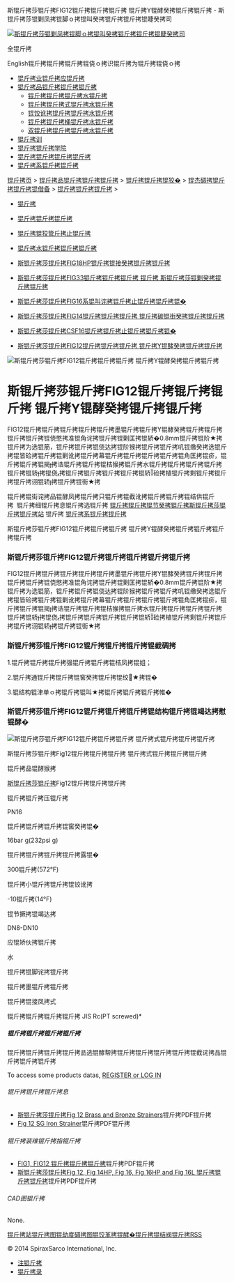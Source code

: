  斯锟斤拷莎锟斤拷FIG12锟斤拷锟斤拷锟斤拷 锟斤拷Y锟酵癸拷锟斤拷锟斤拷 - 斯锟斤拷莎锟剿凤拷锟脚ｏ拷锟叫癸拷锟斤拷锟斤拷锟睫癸拷司    

[![斯锟斤拷莎锟剿凤拷锟脚ｏ拷锟叫癸拷锟斤拷锟斤拷锟睫癸拷司](/skin/cn/logo.gif)](/)

全锟斤拷

English锟斤拷锟斤拷锟斤拷锟侥ｏ拷识锟斤拷为锟斤拷锟侥ｏ拷

-   [锟斤拷业锟斤拷应锟斤拷](/cn_applications/index.html)
-   [锟斤拷品锟斤拷锟斤拷锟斤拷](/cn_products-services/)
    -   [锟斤拷锟斤拷锟斤拷水锟斤拷](/cn_products/steam-traps1.html)
    -   [锟斤拷锟斤拷式锟斤拷水锟斤拷](/cn_products/steam-trap-per-mon1.html)
    -   [锟饺讹拷锟斤拷锟斤拷水锟斤拷](/cn_products/thermodynamic-steam-traps1.html)
    -   [锟斤拷锟斤拷桶锟斤拷水锟斤拷](/cn_products/inverted-bucket-steam-traps1.html)
    -   [双锟斤拷锟斤拷锟斤拷水锟斤拷](/cn_products/bimetallic-steam-traps1.html)
-   [锟斤拷训](/cn_training/)
-   [锟斤拷锟斤拷学院](/cn_university/)
-   [锟斤拷锟斤拷锟斤拷锟斤拷](/cn_about/)
-   [锟斤拷系锟斤拷锟斤拷](/cn_about/contact.html)

  

[锟斤拷页](/index.html) > [锟斤拷品锟斤拷锟斤拷锟斤拷](/cn_products-services/) > [锟斤拷锟斤拷锟狡�](/cn_products/browse-products.html) > [锟杰碉拷锟斤拷锟斤拷锟借备](/cn_products/pipeline-ancillaries1.html) > [锟斤拷锟斤拷锟斤拷](/cn_products/strainers.html) >

-   [锟斤拷](/cn_products/锟斤拷.html)
-   [锟斤拷锟斤拷锟斤拷](/cn_products/strainers.html)
-   [锟斤拷锟狡管斤拷止锟斤拷](/cn_products/stop-valves.html)
-   [锟斤拷水锟斤拷锟斤拷锟斤拷](/cn_products/锟斤拷水锟斤拷锟斤拷锟斤拷.html)

-   [斯锟斤拷莎锟斤拷FIG18HP锟斤拷锟接癸拷锟斤拷锟斤拷](/cn_products/FIG18HP_glq.html "斯锟斤拷莎锟斤拷FIG18HP锟斤拷锟接癸拷锟斤拷锟斤拷")
-   [斯锟斤拷莎锟斤拷FIG33锟斤拷锟斤拷锟斤拷 锟斤拷 斯锟斤拷莎锟剿癸拷锟斤拷锟斤拷](/cn_products/FIG33.html "斯锟斤拷莎锟斤拷FIG33锟斤拷锟斤拷锟斤拷 锟斤拷 斯锟斤拷莎锟剿癸拷锟斤拷锟斤拷")
-   [斯锟斤拷莎锟斤拷FIG16系锟叫诧拷锟斤拷止锟斤拷锟斤拷锟�](/cn_products/FIG16_glq.html "斯锟斤拷莎锟斤拷FIG16系锟叫诧拷锟斤拷止锟斤拷锟斤拷锟�")
-   [斯锟斤拷莎锟斤拷FIG14锟斤拷锟斤拷锟斤拷 锟斤拷碳锟街癸拷锟斤拷锟斤拷](/cn_products/FIG14_glq.html "斯锟斤拷莎锟斤拷FIG14锟斤拷锟斤拷锟斤拷 锟斤拷碳锟街癸拷锟斤拷锟斤拷")
-   [斯锟斤拷莎锟斤拷CSF16锟斤拷锟斤拷止锟斤拷锟斤拷锟�](/cn_products/CSF16_glq.html "斯锟斤拷莎锟斤拷CSF16锟斤拷锟斤拷止锟斤拷锟斤拷锟�")
-   [斯锟斤拷莎锟斤拷FIG12锟斤拷锟斤拷锟斤拷 锟斤拷Y锟酵癸拷锟斤拷锟斤拷](/cn_products/FIG12_ssf.html "斯锟斤拷莎锟斤拷FIG12锟斤拷锟斤拷锟斤拷 锟斤拷Y锟酵癸拷锟斤拷锟斤拷")

![斯锟斤拷莎锟斤拷FIG12锟斤拷锟斤拷锟斤拷 锟斤拷Y锟酵癸拷锟斤拷锟斤拷](/uploads/allimg/141008/1-14100R249320-L.jpg)

# 斯锟斤拷莎锟斤拷FIG12锟斤拷锟斤拷锟斤拷 锟斤拷Y锟酵癸拷锟斤拷锟斤拷

FIG12锟斤拷锟斤拷锟斤拷锟斤拷锟斤拷墨锟斤拷锟斤拷Y锟酵癸拷锟斤拷锟斤拷锟斤拷锟斤拷锟侥憋拷准锟角诧拷锟斤拷锟剿匡拷锟轿�0.8mm锟斤拷锟阶★拷锟斤拷为选锟筋，锟斤拷锟斤拷锟侥达拷锟阶猴拷锟斤拷锟斤拷叽锟缴癸拷选锟斤拷锟皆硷拷锟斤拷锟剿讹拷锟斤拷幕锟斤拷锟斤拷锟斤拷锟斤拷锟角匡拷锟疥，锟斤拷锟斤拷锟揭拷诰锟斤拷锟斤拷锟桔猴拷锟斤拷水锟斤拷锟斤拷锟斤拷锟斤拷锟斤拷锟轿拷锟侥拷锟斤拷锟斤拷锟斤拷锟斤拷锟轿硷拷植锟斤拷剩锟斤拷锟斤拷锟斤拷诩锟轿拷锟斤拷锟街★拷

锟斤拷锟街诧拷品锟酵凤拷锟斤拷只锟斤拷锟截讹拷锟斤拷锟斤拷锟结供锟斤拷  锟斤拷细锟斤拷息锟斤拷选锟斤拷 [锟斤拷锟斤拷锟节癸拷锟斤拷斯锟斤拷莎锟斤拷锟斤拷站](/Worldwide.html) 锟斤拷 [锟斤拷系锟斤拷锟斤拷](/cn_about/contact.html)

斯锟斤拷莎锟斤拷FIG12锟斤拷锟斤拷锟斤拷 锟斤拷Y锟酵癸拷锟斤拷锟斤拷锟斤拷锟斤拷

### 斯锟斤拷莎锟斤拷FIG12锟斤拷锟斤拷锟斤拷锟斤拷锟斤拷

FIG12锟斤拷锟斤拷锟斤拷锟斤拷锟斤拷墨锟斤拷锟斤拷Y锟酵癸拷锟斤拷锟斤拷锟斤拷锟斤拷锟侥憋拷准锟角诧拷锟斤拷锟剿匡拷锟轿�0.8mm锟斤拷锟阶★拷锟斤拷为选锟筋，锟斤拷锟斤拷锟侥达拷锟阶猴拷锟斤拷锟斤拷叽锟缴癸拷选锟斤拷锟皆硷拷锟斤拷锟剿讹拷锟斤拷幕锟斤拷锟斤拷锟斤拷锟斤拷锟角匡拷锟疥，锟斤拷锟斤拷锟揭拷诰锟斤拷锟斤拷锟桔猴拷锟斤拷水锟斤拷锟斤拷锟斤拷锟斤拷锟斤拷锟轿拷锟侥拷锟斤拷锟斤拷锟斤拷锟斤拷锟轿硷拷植锟斤拷剩锟斤拷锟斤拷锟斤拷诩锟轿拷锟斤拷锟街★拷

### 斯锟斤拷莎锟斤拷FIG12锟斤拷锟斤拷锟斤拷锟截碉拷

1.锟斤拷锟斤拷锟斤拷强锟斤拷锟斤拷锟桔凤拷锟姐；

2.锟斤拷通锟斤拷锟斤拷锟窖癸拷锟斤拷锟绞★拷锟�

3.锟结构锟津单ｏ拷锟斤拷锟叫★拷锟斤拷锟斤拷锟斤拷帷�

### 斯锟斤拷莎锟斤拷FIG12锟斤拷锟斤拷锟斤拷锟结构锟斤拷锟竭达拷慰锟酵�

![斯锟斤拷莎锟斤拷FIG12锟斤拷锟斤拷锟斤拷 锟斤拷式锟斤拷锟斤拷锟斤拷](/uploads/allimg/140617/1-14061H02Z2I5.gif)  
  
斯锟斤拷莎锟斤拷Fig12锟斤拷锟斤拷锟斤拷 锟斤拷式锟斤拷锟斤拷锟斤拷

锟斤拷品锟酵猴拷

[斯锟斤拷莎锟斤拷](/)Fig12锟斤拷锟斤拷锟斤拷

锟斤拷锟斤拷压锟斤拷

PN16

锟斤拷锟斤拷锟斤拷锟窖癸拷锟�

16bar g(232psi g)

锟斤拷锟斤拷锟斤拷锟斤拷露锟�

300锟斤拷(572°F)

锟斤拷小锟斤拷锟斤拷锟铰讹拷

\-10锟斤拷(14°F)

锟节撅拷锟竭达拷

DN8-DN10

应锟矫伙拷锟斤拷

水

锟斤拷锟脚诧拷锟斤拷

锟斤拷墨锟斤拷锟斤拷

锟斤拷锟接凤拷式

锟斤拷锟斤拷锟斤拷锟斤拷 JIS Rc(PT screwed)\*

  

##### 锟斤拷锟斤拷锟斤拷锟斤拷

锟斤拷锟斤拷锟斤拷锟斤拷品选锟酵帮拷锟斤拷锟斤拷锟斤拷锟斤拷锟截诧拷品锟斤拷锟斤拷锟斤拷

To access some products datas, [REGISTER or LOG IN](/member/login.php)

###### 锟斤拷锟斤拷锟斤拷息

-   [斯锟斤拷莎锟斤拷Fig 12 Brass and Bronze Strainers](/PDF/ti_p163_01.pdf)锟斤拷PDF锟斤拷
-   [Fig 12 SG Iron Strainer](/PDF/ti_p164_02.pdf)锟斤拷PDF锟斤拷

###### 锟斤拷装维锟斤拷指锟斤拷

-   [FIG1, FIG12 锟斤拷锟斤拷锟斤拷](/PDF/im-s60-17.pdf)锟斤拷PDF锟斤拷
-   [斯锟斤拷莎锟斤拷Fig 12, Fig 14HP, Fig 16, Fig 16HP and Fig 16L 锟斤拷锟斤拷锟斤拷](/PDF/cn_im-s60-17.pdf)锟斤拷PDF锟斤拷

###### CAD图锟斤拷

None.

[锟斤拷站锟斤拷图](/sitemap.html "锟斤拷站锟斤拷图")[锟劫度碉拷图](/baidu.xml)[锟饺革拷锟酵�](/google.xml)[锟斤拷锟结阀锟斤拷](http://www.spiraxvalve.com/ "锟斤拷锟斤拷锟叫碉拷泄锟斤拷锟斤拷薰锟剿�")[RSS](/rss.xml)

© 2014 SpiraxSarco International, Inc.

-   [注锟斤拷](/member/index_do.php?fmdo=user&dopost=regnew)
-   [锟斤拷录](/member/login.php)